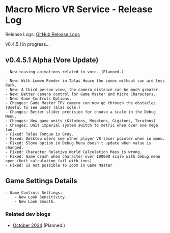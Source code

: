 # Macro Micro VR Service - Release Log
Release Logs: [GitHub Release Logs](https://github.com/xavier150/MMVS/wiki/Release-logs)

v0.4.5.1 in progress...

##  v0.4.5.1 Alpha (Vore Update)

    - New teasing animations related to vore. (Planned.)

    - New: With Lumen Render in Talas House the zones without sun are less dark.
    - New: A third person view, the camera distance can be much greater.
    - New: Better camera control for Game Master and Micro Characters.
    - New: Game Controls Options.
    - Changes: Game Master TPV camera can now go through the obstacles. (Useful to see under Talas sole.)
    - Changes: Better slider precision for choose a scale in the Debug Menu.
    - Changes: New game units (Kilotons, Megatons, Gigatons, Teratons)
    - Changes: Unit imperial system switch to metric when over one mega ton.
    - Fixed: Talas Tongue is Gray.
    - Fixed: Desktop users see other player VR laser pointer when in menu.
    - Fixed: Slomo option in Debug Menu doesn't update when value is changed.
    - Fixed: Character Relative World Calculation Mass is wrong.
    - Fixed: Game Crash when character over 100000 scale with debug menu open (Unit calculation fail with tons)
    - Fixed: Is not possible to Zoom in Game Master

## Game Settings Details
    - Game Controls Settings:
        - New Look Sensitivity.
        - New Look Smooth.

### Related dev blogs
- [October 2024](https://www.bleuraven.fr/mmvs/devblog/october-2024) (Planned.)

